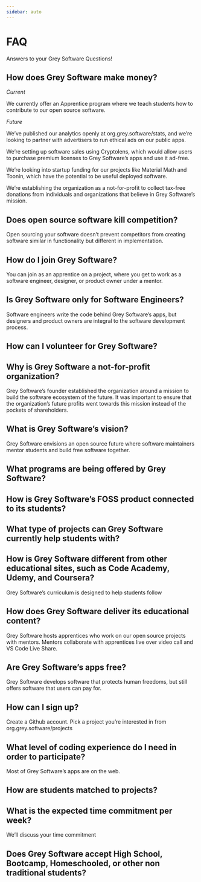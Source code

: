 ```yaml
---
sidebar: auto
---
```


# FAQ

Answers to your Grey Software Questions!

## How does Grey Software make money?

_Current_

We currently offer an Apprentice program where we teach students how to contribute to our open source software.

_Future_

We’ve published our analytics openly at org.grey.software/stats, and we’re looking to partner with advertisers to run ethical ads on our public apps.

We’re setting up software sales using Cryptolens, which would allow users to purchase premium licenses to Grey Software’s apps and use it ad-free.

We’re looking into startup funding for our projects like Material Math and Toonin, which have the potential to be useful deployed software.

We’re establishing the organization as a not-for-profit to collect tax-free donations from individuals and organizations that believe in Grey Software’s mission.

## Does open source software kill competition?

Open sourcing your software doesn’t prevent competitors from creating software similar in functionality but different in implementation.

## How do I join Grey Software?

You can join as an apprentice on a project, where you get to work as a software engineer, designer, or product owner under a mentor.

## Is Grey Software only for Software Engineers?

Software engineers write the code behind Grey Software’s apps, but designers and product owners are integral to the software development process.

## How can I volunteer for Grey Software?

## Why is Grey Software a not-for-profit organization?

Grey Software’s founder established the organization around a mission to build the software ecosystem of the future. It was important to ensure that the organization’s future profits went towards this mission instead of the pockets of shareholders.

## What is Grey Software’s vision?

Grey Software envisions an open source future where software maintainers mentor students and build free software together.

## What programs are being offered by Grey Software?

## How is Grey Software’s FOSS product connected to its students?

## What type of projects can Grey Software currently help students with?

## How is Grey Software different from other educational sites, such as Code Academy, Udemy, and Coursera?

Grey Software’s curriculum is designed to help students follow

## How does Grey Software deliver its educational content?

Grey Software hosts apprentices who work on our open source projects with mentors. Mentors collaborate with apprentices live over video call and VS Code Live Share.

## Are Grey Software’s apps free?

Grey Software develops software that protects human freedoms, but still offers software that users can pay for.

## How can I sign up?

Create a Github account.
Pick a project you’re interested in from org.grey.software/projects

## What level of coding experience do I need in order to participate?

Most of Grey Software’s apps are on the web.

## How are students matched to projects?

## What is the expected time commitment per week?

We’ll discuss your time commitment

## Does Grey Software accept High School, Bootcamp, Homeschooled, or other non traditional students?
